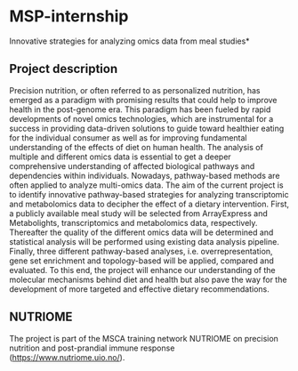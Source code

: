 # MSP-internship
Innovative strategies for analyzing omics data from meal studies*

## Project description
Precision nutrition, or often referred to as personalized nutrition, has emerged as a paradigm with promising results that could help to improve health in the post-genome era. This paradigm has been fueled by rapid developments of novel omics technologies, which are instrumental for a success in providing data-driven solutions to guide toward healthier eating for the individual consumer as well as for improving fundamental understanding of the effects of diet on human health. The analysis of multiple and different omics data is essential to get a deeper comprehensive understanding of affected biological pathways and dependencies within individuals. Nowadays, pathway-based methods are often applied to analyze multi-omics data. The aim of the current project is to identify innovative pathway-based strategies for analyzing transcriptomic and metabolomics data to decipher the effect of a dietary intervention. First, a publicly available meal study will be selected from ArrayExpress and Metabolights, transcriptomics and metabolomics data, respectively. Thereafter the quality of the different omics data will be determined and statistical analysis will be performed using existing data analysis pipeline. Finally, three different pathway-based analyses, i.e. overrepresentation, gene set enrichment and topology-based will be applied, compared and evaluated. To this end, the project will enhance our understanding of the molecular mechanisms behind diet and health but also pave the way for the development of more targeted and effective dietary recommendations. 

## NUTRIOME
The project is part of the MSCA training network NUTRIOME on precision nutrition and post-prandial immune response (https://www.nutriome.uio.no/). 
